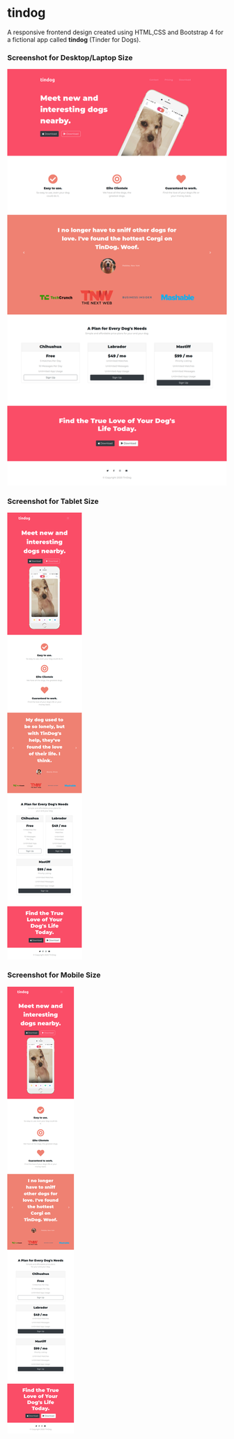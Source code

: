 # tindog

A responsive frontend design created using HTML,CSS and Bootstrap 4 for a fictional app called **tindog** (Tinder for Dogs). 

### Screenshot for Desktop/Laptop Size
![Desktop Preview](images/desktop-preview.png)

### Screenshot for Tablet Size
![Desktop Preview](images/tablet-preview.png)

### Screenshot for Mobile Size
![Desktop Preview](images/mobile-preview.png)

